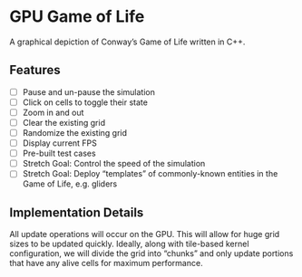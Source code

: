 # GPU Game of Life
A graphical depiction of Conway’s Game of Life written in C++.

## Features
* [ ] Pause and un-pause the simulation
* [ ] Click on cells to toggle their state
* [ ] Zoom in and out
* [ ] Clear the existing grid
* [ ] Randomize the existing grid
* [ ] Display current FPS
* [ ] Pre-built test cases
* [ ] Stretch Goal: Control the speed of the simulation
* [ ] Stretch Goal: Deploy “templates” of commonly-known entities in the Game of Life, e.g. gliders

## Implementation Details
All update operations will occur on the GPU. This will allow for huge grid sizes to be updated quickly. Ideally, along with tile-based kernel configuration, we will divide the grid into “chunks” and only update portions that have any alive cells for maximum performance.
